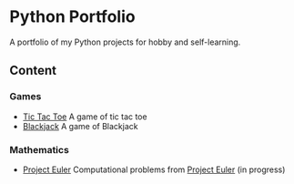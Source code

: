 # Python Portfolio

A portfolio of my Python projects for hobby and self-learning.

## Content

### Games
- [Tic Tac Toe](https://github.com/yinglinglow/python-portfolio/blob/master/Udemy%20-%20Tic%20Tac%20Toe.ipynb)
A game of tic tac toe
- [Blackjack](https://github.com/yinglinglow/python-portfolio/blob/master/Udemy%20-%20Blackjack.ipynb)
A game of Blackjack

### Mathematics
- [Project Euler](https://github.com/yinglinglow/python-portfolio/blob/master/Project%20Euler.ipynb)
Computational problems from [Project Euler](https://projecteuler.net/) (in progress)
